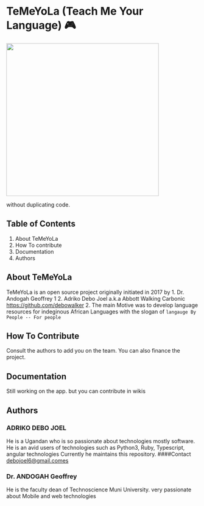 # TeMeYoLa (Teach Me Your Language) 🎮

<img src="https://user-images.githubusercontent.com/236501/logo.png" width="400" />


without duplicating code.

## Table of Contents

1. About TeMeYoLa
2. How To contribute
3. Documentation
4. Authors

## <a name="about-temeyola"></a>About TeMeYoLa
TeMeYoLa is an open source project originally initiated in 2017 by 1. Dr. Andogah Geoffrey 1
2. Adriko Debo Joel a.k.a Abbott Walking Carbonic https://github.com/debowalker 2.
The main Motive was to develop language resources for indeginous African Languages with
the slogan of ```langauge By People -- For people```

## How To Contribute

Consult the authors to add you on the team.
You can also finance the project.
## Documentation
Still working on the app. but you can contribute in wikis
## Authors
### ADRIKO DEBO JOEL
He is a Ugandan who is so passionate about technologies mostly software. He is an avid users
of technologies such as Python3, Ruby, Typescript, angular technologies
Currently he maintains this repository.
####Contact
debojoel6@gmail.comes
### Dr. ANDOGAH Geoffrey
He is the faculty dean of Technoscience Muni University. very passionate about Mobile and web technologies
